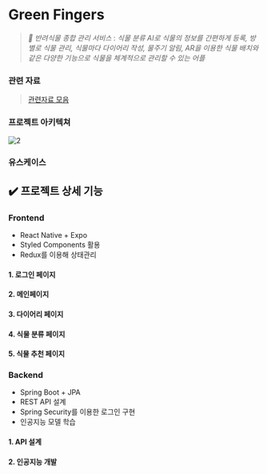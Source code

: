 # Green Fingers
> _🌿 반려식물 종합 관리 서비스_ :  _식물 분류 AI로 식물의 정보를 간편하게 등록, 방 별로 식물 관리, 식물마다 다이어리 작성, 물주기 알림, AR을 이용한 식물 배치와 같은 다양한 기능으로 식물을 체계적으로 관리할 수 있는 어플_

### 관련 자료 
> [관련자료 모음](https://drive.google.com/drive/folders/1oSPdB86Ki36VeyvYinZbKKB79VD2rY5n?usp=sharing)


### 프로젝트 아키텍쳐

![2](https://user-images.githubusercontent.com/60100901/118922907-c1e11d00-b975-11eb-8894-a48d9c866028.png)

### 유스케이스



## ✔️ 프로젝트 상세 기능

### Frontend

- React Native + Expo
- Styled Components 활용
- Redux를 이용해 상태관리

#### 1. 로그인 페이지


#### 2. 메인페이지


#### 3. 다이어리 페이지


#### 4. 식물 분류 페이지


#### 5. 식물 추천 페이지



### Backend

- Spring Boot  + JPA 
- REST API 설계
- Spring Security를 이용한 로그인 구현
- 인공지능 모델 학습

#### 1. API 설계


#### 2. 인공지능 개발
